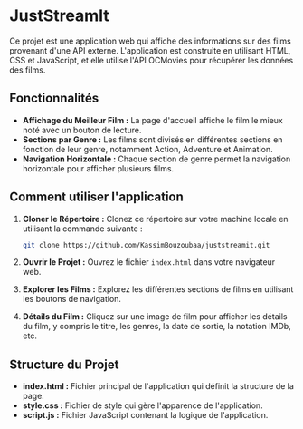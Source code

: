 # JustStreamIt

Ce projet est une application web qui affiche des informations sur des films provenant d'une API externe. L'application est construite en utilisant HTML, CSS et JavaScript, et elle utilise l'API OCMovies pour récupérer les données des films.

## Fonctionnalités

- **Affichage du Meilleur Film :** La page d'accueil affiche le film le mieux noté avec un bouton de lecture.
- **Sections par Genre :** Les films sont divisés en différentes sections en fonction de leur genre, notamment Action, Adventure et Animation.
- **Navigation Horizontale :** Chaque section de genre permet la navigation horizontale pour afficher plusieurs films.

## Comment utiliser l'application

1. **Cloner le Répertoire :** Clonez ce répertoire sur votre machine locale en utilisant la commande suivante :
   ```bash
   git clone https://github.com/KassimBouzoubaa/juststreamit.git
2. **Ouvrir le Projet :** Ouvrez le fichier `index.html` dans votre navigateur web.

3. **Explorer les Films :** Explorez les différentes sections de films en utilisant les boutons de navigation.

4. **Détails du Film :** Cliquez sur une image de film pour afficher les détails du film, y compris le titre, les genres, la date de sortie, la notation IMDb, etc.

## Structure du Projet

- **index.html :** Fichier principal de l'application qui définit la structure de la page.
- **style.css :** Fichier de style qui gère l'apparence de l'application.
- **script.js :** Fichier JavaScript contenant la logique de l'application.
